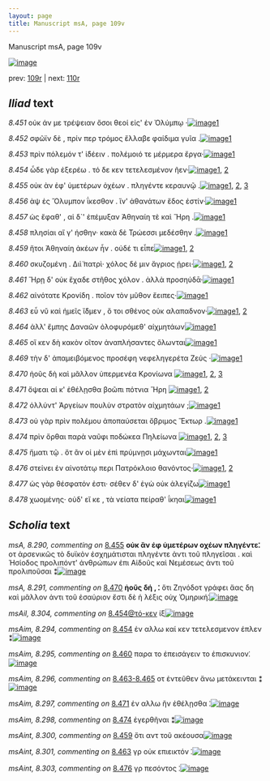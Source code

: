 ```yaml
---
layout: page
title: Manuscript msA, page 109v
---
```


Manuscript msA, page 109v

[![image](http://www.homermultitext.org/iipsrv?OBJ=IIP,1.0&FIF=/project/homer/pyramidal/deepzoom/hmt/vaimg/2017a/VA109VN_0612.tif&WID=100&CVT=JPEG)](http://www.homermultitext.org/ict2/?urn=urn:cite2:hmt:vaimg.2017a:VA109VN_0612)

prev:  [109r](../109r) | next:  [110r](../110r)

## *Iliad* text

*8.451* <a id="8.451"/> οὐκ άν με τρέψειαν ὅσοι θεοί εἰς' ἐν Ὀλύμπῳ ·[![image](http://www.homermultitext.org/iipsrv?OBJ=IIP,1.0&FIF=/project/homer/pyramidal/deepzoom/hmt/vaimg/2017a/VA109VN_0612.tif&RGN=0.4855,0.2344,0.3644,0.0323&WID=1000&CVT=JPEG)](http://www.homermultitext.org/ict2/?urn=urn:cite2:hmt:vaimg.2017a:VA109VN_0612@0.4855,0.2344,0.3644,0.0323)[1](#msA_8.1)

*8.452* <a id="8.452"/> σφῶϊν δὲ , πρίν περ τρόμος ἔλλαβε φαίδιμα γυῖα .[![image](http://www.homermultitext.org/iipsrv?OBJ=IIP,1.0&FIF=/project/homer/pyramidal/deepzoom/hmt/vaimg/2017a/VA109VN_0612.tif&RGN=0.4835,0.26,0.3794,0.0285&WID=1000&CVT=JPEG)](http://www.homermultitext.org/ict2/?urn=urn:cite2:hmt:vaimg.2017a:VA109VN_0612@0.4835,0.26,0.3794,0.0285)[1](#msA_8.1)

*8.453* <a id="8.453"/> πρὶν πόλεμόν τ' ἰ̈δέειν . πολέμοιό τε μέρμερα ἔργα·[![image](http://www.homermultitext.org/iipsrv?OBJ=IIP,1.0&FIF=/project/homer/pyramidal/deepzoom/hmt/vaimg/2017a/VA109VN_0612.tif&RGN=0.4795,0.2795,0.3894,0.0285&WID=1000&CVT=JPEG)](http://www.homermultitext.org/ict2/?urn=urn:cite2:hmt:vaimg.2017a:VA109VN_0612@0.4795,0.2795,0.3894,0.0285)[1](#msA_8.1)

*8.454* <a id="8.454"/> ὧδε γὰρ ἐξερέω . τό δε κεν τετελεσμένον ῆεν·[![image](http://www.homermultitext.org/iipsrv?OBJ=IIP,1.0&FIF=/project/homer/pyramidal/deepzoom/hmt/vaimg/2017a/VA109VN_0612.tif&RGN=0.4815,0.2968,0.3664,0.0285&WID=1000&CVT=JPEG)](http://www.homermultitext.org/ict2/?urn=urn:cite2:hmt:vaimg.2017a:VA109VN_0612@0.4815,0.2968,0.3664,0.0285)[1](#msA_8.1), [2](#msAim_8.294)

*8.455* <a id="8.455"/> οὐκ ὰν ἐφ' ὑμετέρων ὀχέων . πληγέντε κεραυνῷ .[![image](http://www.homermultitext.org/iipsrv?OBJ=IIP,1.0&FIF=/project/homer/pyramidal/deepzoom/hmt/vaimg/2017a/VA109VN_0612.tif&RGN=0.4715,0.3193,0.4014,0.0285&WID=1000&CVT=JPEG)](http://www.homermultitext.org/ict2/?urn=urn:cite2:hmt:vaimg.2017a:VA109VN_0612@0.4715,0.3193,0.4014,0.0285)[1](#msA_8.290), [2](#msA_8.1), [3](#msAint_8.299)

*8.456* <a id="8.456"/> ὰψ ἐς Ὄλυμπον 					ΐκεσθον . ἵν' ἀθανάτων ἕδος ἐστίν·[![image](http://www.homermultitext.org/iipsrv?OBJ=IIP,1.0&FIF=/project/homer/pyramidal/deepzoom/hmt/vaimg/2017a/VA109VN_0612.tif&RGN=0.4805,0.3358,0.3914,0.0308&WID=1000&CVT=JPEG)](http://www.homermultitext.org/ict2/?urn=urn:cite2:hmt:vaimg.2017a:VA109VN_0612@0.4805,0.3358,0.3914,0.0308)[1](#msA_8.1)

*8.457* <a id="8.457"/> ὡς ἔφαθ' , αἱ δ`' ἐπέμυξαν Ἀθηναίη τὲ καὶ Ἥρη .[![image](http://www.homermultitext.org/iipsrv?OBJ=IIP,1.0&FIF=/project/homer/pyramidal/deepzoom/hmt/vaimg/2017a/VA109VN_0612.tif&RGN=0.4745,0.3539,0.3914,0.0308&WID=1000&CVT=JPEG)](http://www.homermultitext.org/ict2/?urn=urn:cite2:hmt:vaimg.2017a:VA109VN_0612@0.4745,0.3539,0.3914,0.0308)[1](#msA_8.1)

*8.458* <a id="8.458"/> πλησίαι αἵ γ' ήσθην· κακὰ δὲ Τρώεσσι μεδέσθην .[![image](http://www.homermultitext.org/iipsrv?OBJ=IIP,1.0&FIF=/project/homer/pyramidal/deepzoom/hmt/vaimg/2017a/VA109VN_0612.tif&RGN=0.4875,0.3757,0.3914,0.0308&WID=1000&CVT=JPEG)](http://www.homermultitext.org/ict2/?urn=urn:cite2:hmt:vaimg.2017a:VA109VN_0612@0.4875,0.3757,0.3914,0.0308)[1](#msA_8.1)

*8.459* <a id="8.459"/> ἤτοι Ἀθηναίη ἀκέων ἦν . 					οὐδέ τι εἶπε[![image](http://www.homermultitext.org/iipsrv?OBJ=IIP,1.0&FIF=/project/homer/pyramidal/deepzoom/hmt/vaimg/2017a/VA109VN_0612.tif&RGN=0.4725,0.3959,0.3463,0.027&WID=1000&CVT=JPEG)](http://www.homermultitext.org/ict2/?urn=urn:cite2:hmt:vaimg.2017a:VA109VN_0612@0.4725,0.3959,0.3463,0.027)[1](#msA_8.1), [2](#msAint_8.300)

*8.460* <a id="8.460"/> σκυζομένη . Διὶ̈ πατρὶ· 					χόλος δέ μιν ἄγριος ῄρει·[![image](http://www.homermultitext.org/iipsrv?OBJ=IIP,1.0&FIF=/project/homer/pyramidal/deepzoom/hmt/vaimg/2017a/VA109VN_0612.tif&RGN=0.4805,0.4132,0.3934,0.0316&WID=1000&CVT=JPEG)](http://www.homermultitext.org/ict2/?urn=urn:cite2:hmt:vaimg.2017a:VA109VN_0612@0.4805,0.4132,0.3934,0.0316)[1](#msA_8.1), [2](#msAim_8.295)

*8.461* <a id="8.461"/> Ἥρῃ δ' οὐκ ἔχαδε 					στῆθος χόλον . ἀλλὰ προσηύδᾱ·[![image](http://www.homermultitext.org/iipsrv?OBJ=IIP,1.0&FIF=/project/homer/pyramidal/deepzoom/hmt/vaimg/2017a/VA109VN_0612.tif&RGN=0.4835,0.4305,0.3934,0.0316&WID=1000&CVT=JPEG)](http://www.homermultitext.org/ict2/?urn=urn:cite2:hmt:vaimg.2017a:VA109VN_0612@0.4835,0.4305,0.3934,0.0316)[1](#msA_8.1)

*8.462* <a id="8.462"/> αἰνότατε Κρονίδη . ποῖον 					τὸν μῦθον ἔειπες·[![image](http://www.homermultitext.org/iipsrv?OBJ=IIP,1.0&FIF=/project/homer/pyramidal/deepzoom/hmt/vaimg/2017a/VA109VN_0612.tif&RGN=0.4765,0.4508,0.3674,0.0316&WID=1000&CVT=JPEG)](http://www.homermultitext.org/ict2/?urn=urn:cite2:hmt:vaimg.2017a:VA109VN_0612@0.4765,0.4508,0.3674,0.0316)[1](#msA_8.1)

*8.463* <a id="8.463"/> εὖ νῠ καὶ ἡμεῖς ἴ̈δμεν , ὅ τοι σθένος οὐκ αλαπαδνον·[![image](http://www.homermultitext.org/iipsrv?OBJ=IIP,1.0&FIF=/project/homer/pyramidal/deepzoom/hmt/vaimg/2017a/VA109VN_0612.tif&RGN=0.4655,0.4673,0.4324,0.0316&WID=1000&CVT=JPEG)](http://www.homermultitext.org/ict2/?urn=urn:cite2:hmt:vaimg.2017a:VA109VN_0612@0.4655,0.4673,0.4324,0.0316)[1](#msA_8.1), [2](#msAint_8.301)

*8.464* <a id="8.464"/> ἀλλ' ἔμπης Δαναῶν 					ὀλοφυρόμεθ' αἰχμητάων[![image](http://www.homermultitext.org/iipsrv?OBJ=IIP,1.0&FIF=/project/homer/pyramidal/deepzoom/hmt/vaimg/2017a/VA109VN_0612.tif&RGN=0.4635,0.4876,0.3874,0.0316&WID=1000&CVT=JPEG)](http://www.homermultitext.org/ict2/?urn=urn:cite2:hmt:vaimg.2017a:VA109VN_0612@0.4635,0.4876,0.3874,0.0316)[1](#msA_8.1)

*8.465* <a id="8.465"/> οἵ κεν δὴ κακὸν οῖτον ἀναπλήσαντες ὄλωνται[![image](http://www.homermultitext.org/iipsrv?OBJ=IIP,1.0&FIF=/project/homer/pyramidal/deepzoom/hmt/vaimg/2017a/VA109VN_0612.tif&RGN=0.4615,0.5056,0.4004,0.0316&WID=1000&CVT=JPEG)](http://www.homermultitext.org/ict2/?urn=urn:cite2:hmt:vaimg.2017a:VA109VN_0612@0.4615,0.5056,0.4004,0.0316)[1](#msA_8.1)

*8.469* <a id="8.469"/> τὴν δ' ἀπαμειβόμενος προσέφη νεφεληγερέτα Ζεύς ·[![image](http://www.homermultitext.org/iipsrv?OBJ=IIP,1.0&FIF=/project/homer/pyramidal/deepzoom/hmt/vaimg/2017a/VA109VN_0612.tif&RGN=0.4785,0.5199,0.4214,0.0346&WID=1000&CVT=JPEG)](http://www.homermultitext.org/ict2/?urn=urn:cite2:hmt:vaimg.2017a:VA109VN_0612@0.4785,0.5199,0.4214,0.0346)[1](#msA_8.1)

*8.470* <a id="8.470"/> ἠοῦς δὴ καὶ μᾶλλον ὑπερμενέα Κρονίωνα 				[![image](http://www.homermultitext.org/iipsrv?OBJ=IIP,1.0&FIF=/project/homer/pyramidal/deepzoom/hmt/vaimg/2017a/VA109VN_0612.tif&RGN=0.4715,0.5417,0.3914,0.0301&WID=1000&CVT=JPEG)](http://www.homermultitext.org/ict2/?urn=urn:cite2:hmt:vaimg.2017a:VA109VN_0612@0.4715,0.5417,0.3914,0.0301)[1](#msA_8.1), [2](#msAint_8.302), [3](#msA_8.291)

*8.471* <a id="8.471"/> ὄψεαι αί κ' ἐθέλῃσθα βοῶπι πότνια Ἥρη 				[![image](http://www.homermultitext.org/iipsrv?OBJ=IIP,1.0&FIF=/project/homer/pyramidal/deepzoom/hmt/vaimg/2017a/VA109VN_0612.tif&RGN=0.4785,0.5627,0.3524,0.0301&WID=1000&CVT=JPEG)](http://www.homermultitext.org/ict2/?urn=urn:cite2:hmt:vaimg.2017a:VA109VN_0612@0.4785,0.5627,0.3524,0.0301)[1](#msAim_8.297), [2](#msA_8.1)

*8.472* <a id="8.472"/> ὀλλύντ' Ἀργείων 					πουλὺν στρατὸν αἰχμητάων ;[![image](http://www.homermultitext.org/iipsrv?OBJ=IIP,1.0&FIF=/project/homer/pyramidal/deepzoom/hmt/vaimg/2017a/VA109VN_0612.tif&RGN=0.4835,0.5808,0.3654,0.0301&WID=1000&CVT=JPEG)](http://www.homermultitext.org/ict2/?urn=urn:cite2:hmt:vaimg.2017a:VA109VN_0612@0.4835,0.5808,0.3654,0.0301)[1](#msA_8.1)

*8.473* <a id="8.473"/> οὐ γὰρ πρὶν πολέμου ἀποπαύσεται ὄβριμος Ἕκτωρ .[![image](http://www.homermultitext.org/iipsrv?OBJ=IIP,1.0&FIF=/project/homer/pyramidal/deepzoom/hmt/vaimg/2017a/VA109VN_0612.tif&RGN=0.4835,0.5995,0.3984,0.0346&WID=1000&CVT=JPEG)](http://www.homermultitext.org/ict2/?urn=urn:cite2:hmt:vaimg.2017a:VA109VN_0612@0.4835,0.5995,0.3984,0.0346)[1](#msA_8.1)

*8.474* <a id="8.474"/> πρὶν ὄρθαι παρὰ ναῦφι ποδώκεα Πηλείωνα 				[![image](http://www.homermultitext.org/iipsrv?OBJ=IIP,1.0&FIF=/project/homer/pyramidal/deepzoom/hmt/vaimg/2017a/VA109VN_0612.tif&RGN=0.4825,0.6206,0.3754,0.0331&WID=1000&CVT=JPEG)](http://www.homermultitext.org/ict2/?urn=urn:cite2:hmt:vaimg.2017a:VA109VN_0612@0.4825,0.6206,0.3754,0.0331)[1](#msA_8.292), [2](#msA_8.1), [3](#msAim_8.298)

*8.475* <a id="8.475"/> ἤματι τῷ . ὅτ ἂν οἱ μὲν ἐπὶ πρύμνῃσι μάχωνται[![image](http://www.homermultitext.org/iipsrv?OBJ=IIP,1.0&FIF=/project/homer/pyramidal/deepzoom/hmt/vaimg/2017a/VA109VN_0612.tif&RGN=0.4575,0.6394,0.4304,0.0316&WID=1000&CVT=JPEG)](http://www.homermultitext.org/ict2/?urn=urn:cite2:hmt:vaimg.2017a:VA109VN_0612@0.4575,0.6394,0.4304,0.0316)[1](#msA_8.1)

*8.476* <a id="8.476"/> στείνει ἐν αἰνοτάτῳ περι Πατρόκλοιο θανόντος·[![image](http://www.homermultitext.org/iipsrv?OBJ=IIP,1.0&FIF=/project/homer/pyramidal/deepzoom/hmt/vaimg/2017a/VA109VN_0612.tif&RGN=0.4515,0.6604,0.4374,0.0255&WID=1000&CVT=JPEG)](http://www.homermultitext.org/ict2/?urn=urn:cite2:hmt:vaimg.2017a:VA109VN_0612@0.4515,0.6604,0.4374,0.0255)[1](#msAint_8.303), [2](#msA_8.1)

*8.477* <a id="8.477"/> ὡς γὰρ θέσφατόν ἐστι· σέθεν δ' ἐγὼ οὐκ ἀλεγίζω[![image](http://www.homermultitext.org/iipsrv?OBJ=IIP,1.0&FIF=/project/homer/pyramidal/deepzoom/hmt/vaimg/2017a/VA109VN_0612.tif&RGN=0.4785,0.6799,0.3934,0.0316&WID=1000&CVT=JPEG)](http://www.homermultitext.org/ict2/?urn=urn:cite2:hmt:vaimg.2017a:VA109VN_0612@0.4785,0.6799,0.3934,0.0316)[1](#msA_8.1)

*8.478* <a id="8.478"/> χωομένης· οὐδ' εἴ κε , τὰ νείατα πείραθ' ΐκηαι[![image](http://www.homermultitext.org/iipsrv?OBJ=IIP,1.0&FIF=/project/homer/pyramidal/deepzoom/hmt/vaimg/2017a/VA109VN_0612.tif&RGN=0.4755,0.6965,0.4104,0.0346&WID=1000&CVT=JPEG)](http://www.homermultitext.org/ict2/?urn=urn:cite2:hmt:vaimg.2017a:VA109VN_0612@0.4755,0.6965,0.4104,0.0346)[1](#msA_8.1)

## *Scholia* text

*msA, 8.290, commenting on* [8.455](#8.455)  <a id="msA_8.290"/> **οὐκ ἂν ἐφ ὑμετέρων οχέων πληγέντε⁚** οτ ἀρσενικῶς τὸ δυϊκὸν ἐσχημάτισται πληγέντε ἀντι τοῦ πληγεῖσαι . καὶ Ἡσίοδος προλιπόντ' ἀνθρώπων ἐπι Αἰδοῦς καὶ Νεμέσεως ἀντι τοῦ προλιποῦσαι ⁑[![image](http://www.homermultitext.org/iipsrv?OBJ=IIP,1.0&FIF=/project/homer/pyramidal/deepzoom/hmt/vaimg/2017a/VA109VN_0612.tif&RGN=0.2112,0.3163,0.2148,0.1072&WID=1000&CVT=JPEG)](http://www.homermultitext.org/ict2/?urn=urn:cite2:hmt:vaimg.2017a:VA109VN_0612@0.2112,0.3163,0.2148,0.1072)

*msA, 8.291, commenting on* [8.470](#8.470)  <a id="msA_8.291"/> **ἠοῦς δή , ⁚** ὅτι Ζηνόδοτ γράφει ἄας δη καὶ μᾶλλον ἀντι τοῦ ἐσαύριον ἔστι δὲ ἡ λέξις οὐχ Ὁμηρική⁚[![image](http://www.homermultitext.org/iipsrv?OBJ=IIP,1.0&FIF=/project/homer/pyramidal/deepzoom/hmt/vaimg/2017a/VA109VN_0612.tif&RGN=0.2068,0.4073,0.2172,0.0664&WID=1000&CVT=JPEG)](http://www.homermultitext.org/ict2/?urn=urn:cite2:hmt:vaimg.2017a:VA109VN_0612@0.2068,0.4073,0.2172,0.0664)

*msAil, 8.304, commenting on* [8.454@τό-κεν](#8.454@τό-κεν)  <a id="msAil_8.304"/> ίξ[![image](http://www.homermultitext.org/iipsrv?OBJ=IIP,1.0&FIF=/project/homer/pyramidal/deepzoom/hmt/vaimg/2017a/VA109VN_0612.tif&RGN=0.6392,0.295,0.0148,0.015&WID=1000&CVT=JPEG)](http://www.homermultitext.org/ict2/?urn=urn:cite2:hmt:vaimg.2017a:VA109VN_0612@0.6392,0.295,0.0148,0.015)

*msAim, 8.294, commenting on* [8.454](#8.454)  <a id="msAim_8.294"/> ἐν αλλω καί κεν τετελεσμενον έπλεν ⁑[![image](http://www.homermultitext.org/iipsrv?OBJ=IIP,1.0&FIF=/project/homer/pyramidal/deepzoom/hmt/vaimg/2017a/VA109VN_0612.tif&RGN=0.4284,0.3031,0.0616,0.0436&WID=1000&CVT=JPEG)](http://www.homermultitext.org/ict2/?urn=urn:cite2:hmt:vaimg.2017a:VA109VN_0612@0.4284,0.3031,0.0616,0.0436)

*msAim, 8.295, commenting on* [8.460](#8.460)  <a id="msAim_8.295"/> παρα το ἐπεισάγειν το ἐπισκυνιον⁚[![image](http://www.homermultitext.org/iipsrv?OBJ=IIP,1.0&FIF=/project/homer/pyramidal/deepzoom/hmt/vaimg/2017a/VA109VN_0612.tif&RGN=0.4268,0.4187,0.0712,0.0378&WID=1000&CVT=JPEG)](http://www.homermultitext.org/ict2/?urn=urn:cite2:hmt:vaimg.2017a:VA109VN_0612@0.4268,0.4187,0.0712,0.0378)

*msAim, 8.296, commenting on* [8.463-8.465](#8.463-8.465)  <a id="msAim_8.296"/> οτ ἐντεῦθεν ἄνω μετάκεινται ⁑[![image](http://www.homermultitext.org/iipsrv?OBJ=IIP,1.0&FIF=/project/homer/pyramidal/deepzoom/hmt/vaimg/2017a/VA109VN_0612.tif&RGN=0.4208,0.4746,0.052,0.0484&WID=1000&CVT=JPEG)](http://www.homermultitext.org/ict2/?urn=urn:cite2:hmt:vaimg.2017a:VA109VN_0612@0.4208,0.4746,0.052,0.0484)

*msAim, 8.297, commenting on* [8.471](#8.471)  <a id="msAim_8.297"/> ἐν αλλω ἢν ἐθέλῃσθα ⁚[![image](http://www.homermultitext.org/iipsrv?OBJ=IIP,1.0&FIF=/project/homer/pyramidal/deepzoom/hmt/vaimg/2017a/VA109VN_0612.tif&RGN=0.4272,0.5737,0.0572,0.03&WID=1000&CVT=JPEG)](http://www.homermultitext.org/ict2/?urn=urn:cite2:hmt:vaimg.2017a:VA109VN_0612@0.4272,0.5737,0.0572,0.03)

*msAim, 8.298, commenting on* [8.474](#8.474)  <a id="msAim_8.298"/> ἐγερθῆναι ⁑[![image](http://www.homermultitext.org/iipsrv?OBJ=IIP,1.0&FIF=/project/homer/pyramidal/deepzoom/hmt/vaimg/2017a/VA109VN_0612.tif&RGN=0.4244,0.6299,0.0512,0.0276&WID=1000&CVT=JPEG)](http://www.homermultitext.org/ict2/?urn=urn:cite2:hmt:vaimg.2017a:VA109VN_0612@0.4244,0.6299,0.0512,0.0276)

*msAint, 8.300, commenting on* [8.459](#8.459)  <a id="msAint_8.300"/> ὅτι αντ τοῦ ακέουσα[![image](http://www.homermultitext.org/iipsrv?OBJ=IIP,1.0&FIF=/project/homer/pyramidal/deepzoom/hmt/vaimg/2017a/VA109VN_0612.tif&RGN=0.806,0.401,0.0664,0.0192&WID=1000&CVT=JPEG)](http://www.homermultitext.org/ict2/?urn=urn:cite2:hmt:vaimg.2017a:VA109VN_0612@0.806,0.401,0.0664,0.0192)

*msAint, 8.301, commenting on* [8.463](#8.463)  <a id="msAint_8.301"/> γρ οὐκ επιεικτόν ⁚[![image](http://www.homermultitext.org/iipsrv?OBJ=IIP,1.0&FIF=/project/homer/pyramidal/deepzoom/hmt/vaimg/2017a/VA109VN_0612.tif&RGN=0.8412,0.4527,0.056,0.0255&WID=1000&CVT=JPEG)](http://www.homermultitext.org/ict2/?urn=urn:cite2:hmt:vaimg.2017a:VA109VN_0612@0.8412,0.4527,0.056,0.0255)

*msAint, 8.303, commenting on* [8.476](#8.476)  <a id="msAint_8.303"/> γρ πεσόντος ⁚[![image](http://www.homermultitext.org/iipsrv?OBJ=IIP,1.0&FIF=/project/homer/pyramidal/deepzoom/hmt/vaimg/2017a/VA109VN_0612.tif&RGN=0.8672,0.6576,0.0368,0.0159&WID=1000&CVT=JPEG)](http://www.homermultitext.org/ict2/?urn=urn:cite2:hmt:vaimg.2017a:VA109VN_0612@0.8672,0.6576,0.0368,0.0159)
